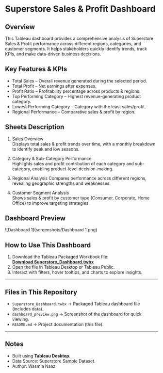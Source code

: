 # Superstore Sales & Profit Dashboard

## Overview
This Tableau dashboard provides a comprehensive analysis of Superstore Sales & Profit performance across different regions, categories, and customer segments. It helps stakeholders quickly identify trends, track KPIs, and make data-driven business decisions.

## Key Features & KPIs
- Total Sales – Overall revenue generated during the selected period.
- Total Profit – Net earnings after expenses.
- Profit Ratio – Profitability percentage across products & regions.
- Top Performing Category – Highest revenue-generating product category.
- Lowest Performing Category – Category with the least sales/profit.
- Regional Performance – Comparative sales & profit by region.


##  Sheets Description
1. Sales Overview  
   Displays total sales & profit trends over time, with a monthly breakdown to identify peak and low seasons.

2. Category & Sub-Category Performance  
   Highlights sales and profit contribution of each category and sub-category, enabling product-level decision-making.

3. Regional Analysis
   Compares performance across different regions, revealing geographic strengths and weaknesses.

4. Customer Segment Analysis  
   Shows sales & profit by customer type (Consumer, Corporate, Home Office) to improve targeting strategies.

## Dashboard Preview
![Dashboard 1](screenshots/Dashboard 1.png)

## How to Use This Dashboard
1. Download the Tableau Packaged Workbook file:  
   **[Download Superstore_Dashboard.twbx](Superstore_Dashboard.twbx)**
2. Open the file in Tableau Desktop or Tableau Public.
3. Interact with filters, hover tooltips, and charts to explore insights.

---

##  Files in This Repository
- `Superstore_Dashboard.twbx` → Packaged Tableau dashboard file (includes data).
- `dashboard_preview.png` → Screenshot of the dashboard for quick viewing.
- `README.md` → Project documentation (this file).

---

##  Notes
- Built using **Tableau Desktop**.
- Data Source: Superstore Sample Dataset.
- Author: Wasmia Naaz


